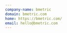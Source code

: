 ```yaml
---
company-name: bmetric
domain: bmetric.com
home: https://bmetric.com/
email: hello@bmetric.com
---
```




